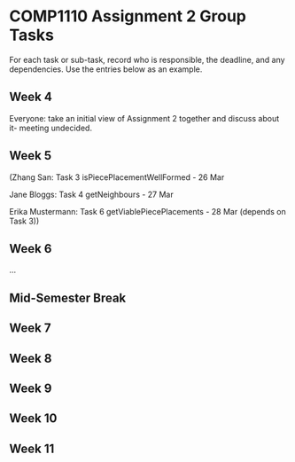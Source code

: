 # COMP1110 Assignment 2 Group Tasks

For each task or sub-task, record who is responsible, the deadline, and any dependencies.
Use the entries below as an example.

## Week 4

Everyone: take an initial view of Assignment 2 together and discuss about it- meeting undecided.

## Week 5

(Zhang San: Task 3 isPiecePlacementWellFormed - 26 Mar

Jane Bloggs: Task 4 getNeighbours - 27 Mar

Erika Mustermann: Task 6 getViablePiecePlacements - 28 Mar (depends on Task 3))

## Week 6

...

## Mid-Semester Break

## Week 7

## Week 8

## Week 9

## Week 10

## Week 11
